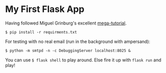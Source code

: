 # My First Flask App

Having followed Miguel Grinburg's excellent [mega-tutorial](https://blog.miguelgrinberg.com/post/the-flask-mega-tutorial-part-i-hello-world).

`$ pip install -r requirments.txt`

For testing with no real email (run in the background with ampersand):

`$ python -m smtpd -n -c DebuggingServer localhost:8025 &`

You can use `$ flask shell` to play around. Else fire it up with `flask run` and play!
